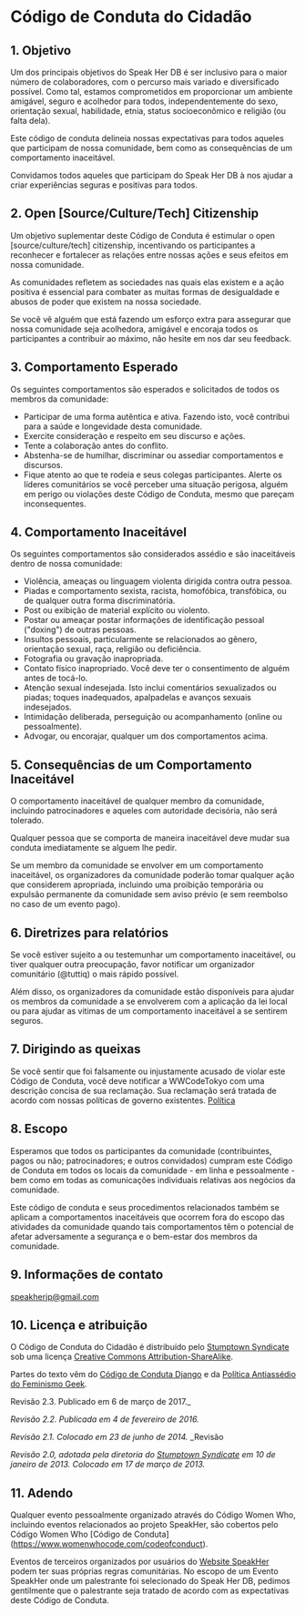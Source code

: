 # Código de Conduta do Cidadão

## 1. Objetivo

Um dos principais objetivos do Speak Her DB é ser inclusivo para o maior número de colaboradores, com o percurso mais variado e diversificado possível. Como tal, estamos comprometidos em proporcionar um ambiente amigável, seguro e acolhedor para todos, independentemente do sexo, orientação sexual, habilidade, etnia, status socioeconômico e religião (ou falta dela).

Este código de conduta delineia nossas expectativas para todos aqueles que participam de nossa comunidade, bem como as consequências de um comportamento inaceitável.

Convidamos todos aqueles que participam do Speak Her DB à nos ajudar a criar experiências seguras e positivas para todos.

## 2. Open [Source/Culture/Tech] Citizenship

Um objetivo suplementar deste Código de Conduta é estimular o open [source/culture/tech] citizenship, incentivando os participantes a reconhecer e fortalecer as relações entre nossas ações e seus efeitos em nossa comunidade.

As comunidades refletem as sociedades nas quais elas existem e a ação positiva é essencial para combater as muitas formas de desigualdade e abusos de poder que existem na nossa sociedade.

Se você vê alguém que está fazendo um esforço extra para assegurar que nossa comunidade seja acolhedora, amigável e encoraja todos os participantes a contribuir ao máximo, não hesite em nos dar seu feedback.

## 3. Comportamento Esperado

Os seguintes comportamentos são esperados e solicitados de todos os membros da comunidade:

 * Participar de uma forma autêntica e ativa. Fazendo isto, você contribui para a saúde e longevidade desta comunidade.
 * Exercite consideração e respeito em seu discurso e ações.
 * Tente a colaboração antes do conflito.
 * Abstenha-se de humilhar, discriminar ou assediar comportamentos e discursos.
 * Fique atento ao que te rodeia e seus colegas participantes. Alerte os líderes comunitários se você perceber uma situação perigosa, alguém em perigo ou violações deste Código de Conduta, mesmo que pareçam inconsequentes.

## 4. Comportamento Inaceitável

Os seguintes comportamentos são considerados assédio e são inaceitáveis dentro de nossa comunidade:

 * Violência, ameaças ou linguagem violenta dirigida contra outra pessoa.
 * Piadas e comportamento sexista, racista, homofóbica, transfóbica, ou de qualquer outra forma discriminatória.
 * Post ou exibição de material explícito ou violento.
 * Postar ou ameaçar postar informações de identificação pessoal ("doxing") de outras pessoas.
 * Insultos pessoais, particularmente se relacionados ao gênero, orientação sexual, raça, religião ou deficiência.
 * Fotografia ou gravação inapropriada.
 * Contato físico inapropriado. Você deve ter o consentimento de alguém antes de tocá-lo.
 * Atenção sexual indesejada. Isto inclui comentários sexualizados ou piadas; toques inadequados, apalpadelas e avanços sexuais indesejados.
 * Intimidação deliberada, perseguição ou acompanhamento (online ou pessoalmente).
 * Advogar, ou encorajar, qualquer um dos comportamentos acima.

## 5. Consequências de um Comportamento Inaceitável

O comportamento inaceitável de qualquer membro da comunidade, incluindo patrocinadores e aqueles com autoridade decisória, não será tolerado.

Qualquer pessoa que se comporta de maneira inaceitável deve mudar sua conduta imediatamente se alguem lhe pedir.

Se um membro da comunidade se envolver em um comportamento inaceitável, os organizadores da comunidade poderão tomar qualquer ação que considerem apropriada, incluindo uma proibição temporária ou expulsão permanente da comunidade sem aviso prévio (e sem reembolso no caso de um evento pago).

## 6. Diretrizes para relatórios

Se você estiver sujeito a ou testemunhar um comportamento inaceitável, ou tiver qualquer outra preocupação, favor notificar um organizador comunitário (@tuttiq) o mais rápido possível.


Além disso, os organizadores da comunidade estão disponíveis para ajudar os membros da comunidade a se envolverem com a aplicação da lei local ou para ajudar as vitimas de um comportamento inaceitável a se sentirem seguros.

## 7. Dirigindo as queixas

Se você sentir que foi falsamente ou injustamente acusado de violar este Código de Conduta, você deve notificar a WWCodeTokyo com uma descrição concisa de sua reclamação. Sua reclamação será tratada de acordo com nossas políticas de governo existentes. [Política](https://www.womenwhocode.com/codeofconduct)


## 8. Escopo

Esperamos que todos os participantes da comunidade (contribuintes, pagos ou não; patrocinadores; e outros convidados) cumpram este Código de Conduta em todos os locais da comunidade - em linha e pessoalmente - bem como em todas as comunicações individuais relativas aos negócios da comunidade.

Este código de conduta e seus procedimentos relacionados também se aplicam a comportamentos inaceitáveis que ocorrem fora do escopo das atividades da comunidade quando tais comportamentos têm o potencial de afetar adversamente a segurança e o bem-estar dos membros da comunidade.

## 9. Informações de contato

speakherjp@gmail.com


## 10. Licença e atribuição

O Código de Conduta do Cidadão é distribuído pelo [Stumptown Syndicate](http://stumptownsyndicate.org) sob uma licença [Creative Commons Attribution-ShareAlike](http://creativecommons.org/licenses/by-sa/3.0/).

Partes do texto vêm do [Código de Conduta Django](https://www.djangoproject.com/conduct/) e da [Política Antiassédio do Feminismo Geek](http://geekfeminism.wikia.com/wiki/Conference_anti-harassment/Policy).

Revisão 2.3. Publicado em 6 de março de 2017._

_Revisão 2.2. Publicada em 4 de fevereiro de 2016._

_Revisão 2.1. Colocado em 23 de junho de 2014._ _Revisão

_Revisão 2.0, adotada pela diretoria do [Stumptown Syndicate](http://stumptownsyndicate.org) em 10 de janeiro de 2013. Colocado em 17 de março de 2013._

## 11. Adendo

Qualquer evento pessoalmente organizado através do Código Women Who, incluindo eventos relacionados ao projeto SpeakHer, são cobertos pelo Código Women Who [Código de Conduta] (https://www.womenwhocode.com/codeofconduct).

Eventos de terceiros organizados por usuários do [Website SpeakHer](https://speakher.jp) podem ter suas próprias regras comunitárias. No escopo de um Evento SpeakHer onde um palestrante foi selecionado do Speak Her DB, pedimos gentilmente que o palestrante seja tratado de acordo com as expectativas deste Código de Conduta.
